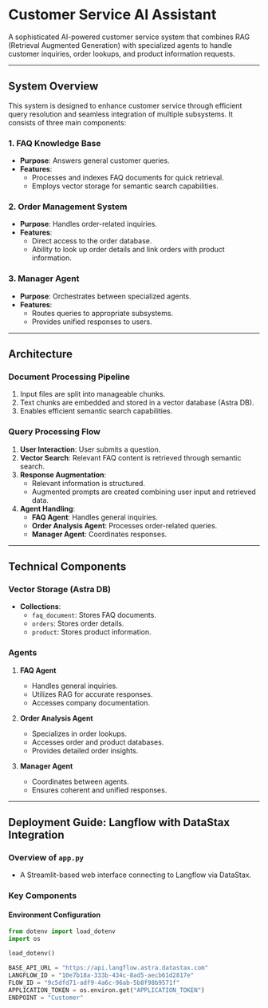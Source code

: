 # Customer Service AI Assistant

A sophisticated AI-powered customer service system that combines RAG (Retrieval Augmented Generation) with specialized agents to handle customer inquiries, order lookups, and product information requests.

---

## System Overview

This system is designed to enhance customer service through efficient query resolution and seamless integration of multiple subsystems. It consists of three main components:

### 1. FAQ Knowledge Base
- **Purpose**: Answers general customer queries.
- **Features**:
  - Processes and indexes FAQ documents for quick retrieval.
  - Employs vector storage for semantic search capabilities.

### 2. Order Management System
- **Purpose**: Handles order-related inquiries.
- **Features**:
  - Direct access to the order database.
  - Ability to look up order details and link orders with product information.

### 3. Manager Agent
- **Purpose**: Orchestrates between specialized agents.
- **Features**:
  - Routes queries to appropriate subsystems.
  - Provides unified responses to users.

---

## Architecture

### Document Processing Pipeline
1. Input files are split into manageable chunks.
2. Text chunks are embedded and stored in a vector database (Astra DB).
3. Enables efficient semantic search capabilities.

### Query Processing Flow
1. **User Interaction**: User submits a question.
2. **Vector Search**: Relevant FAQ content is retrieved through semantic search.
3. **Response Augmentation**:
   - Relevant information is structured.
   - Augmented prompts are created combining user input and retrieved data.
4. **Agent Handling**:
   - **FAQ Agent**: Handles general inquiries.
   - **Order Analysis Agent**: Processes order-related queries.
   - **Manager Agent**: Coordinates responses.

---

## Technical Components

### Vector Storage (Astra DB)
- **Collections**:
  - `faq_document`: Stores FAQ documents.
  - `orders`: Stores order details.
  - `product`: Stores product information.

### Agents
1. **FAQ Agent**
   - Handles general inquiries.
   - Utilizes RAG for accurate responses.
   - Accesses company documentation.

2. **Order Analysis Agent**
   - Specializes in order lookups.
   - Accesses order and product databases.
   - Provides detailed order insights.

3. **Manager Agent**
   - Coordinates between agents.
   - Ensures coherent and unified responses.

---

## Deployment Guide: Langflow with DataStax Integration

### Overview of `app.py`
- A Streamlit-based web interface connecting to Langflow via DataStax.

### Key Components

#### Environment Configuration
```python
from dotenv import load_dotenv
import os

load_dotenv()

BASE_API_URL = "https://api.langflow.astra.datastax.com"
LANGFLOW_ID = "10e7b18a-333b-434c-8ad5-aecb61d2817e"
FLOW_ID = "9c5dfd71-adf9-4a6c-96ab-5b8f98b9571f"
APPLICATION_TOKEN = os.environ.get("APPLICATION_TOKEN")
ENDPOINT = "Customer"
